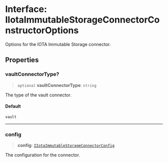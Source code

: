 # Interface: IIotaImmutableStorageConnectorConstructorOptions

Options for the IOTA Immutable Storage connector.

## Properties

### vaultConnectorType?

> `optional` **vaultConnectorType**: `string`

The type of the vault connector.

#### Default

```ts
vault
```

***

### config

> **config**: [`IIotaImmutableStorageConnectorConfig`](IIotaImmutableStorageConnectorConfig.md)

The configuration for the connector.
